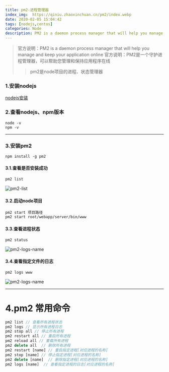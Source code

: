 ```yaml
---
title: pm2-进程管理器
index_img:  https://qiniu.zhaoxinchuan.cn/pm2/index.webp
date: 2020-02-05 15:04:42
tags: [nodejs,centos]
categories: Node
description: PM2 is a daemon process manager that will help you manage and keep your application online
---
```

> 官方说明：PM2 is a daemon process manager that will help you manage and keep your application online
> 官方说明：PM2是一个守护进程管理器，可以帮助您管理和保持应用程序在线
>> pm2是node项目的进程、状态管理器

### 1.安装nodejs
[nodejs安装](https://www.zhaoxinchuan.cn/blog/2021/10/25/nodejs)


### 2.查看nodejs、npm版本
```
node -v
npm -v
```
----

### 3.安装pm2
```
npm install -g pm2
```
#### 3.1.查看是否安装成功
```
pm2 list
```
![pm2-list](https://qiniu.zhaoxinchuan.cn/pm2/1.png)

#### 3.2.启动node项目
```
pm2 start 项目路径
pm2 start root/webapp/server/bin/www
```

#### 3.3.查看进程状态
```
pm2 status
```
![pm2-logs-name](https://qiniu.zhaoxinchuan.cn/pm2/3.png)

#### 3.4.查看指定文件的日志
```
pm2 logs www
```
![pm2-logs-name](https://qiniu.zhaoxinchuan.cn/pm2/2.png)

----

# 4.pm2 常用命令
``` javascript
pm2 list // 查看所有进程状态
pm2 logs // 显示所有进程日志
pm2 stop all // 停止所有进程
pm2 restart all // 重启所有进程
pm2 reload all // 重载所有进程
pm2 delete all  // 删除所有进程
pm2 restart [name] // 重启指定进程[对应进程的名称]
pm2 stop [name] // 停止指定进程[对应进程的名称]
pm2 delete [name]  // 删除指定进程[对应进程的名称]
pm2 logs [name]  // 查看指定进程的日志[对应进程的名称]
```
